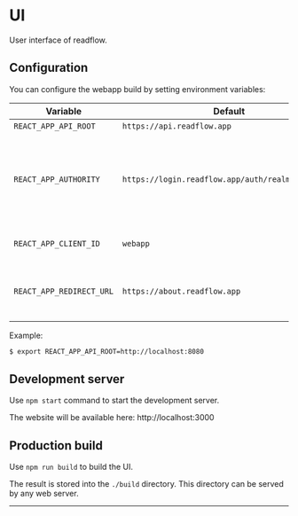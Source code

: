 # UI

User interface of readflow.

## Configuration

You can configure the webapp build by setting environment variables:

| Variable | Default | Description |
|----------|---------|-------------|
| `REACT_APP_API_ROOT` | `https://api.readflow.app` | API base URL. |
| `REACT_APP_AUTHORITY` | `https://login.readflow.app/auth/realms/readflow` | OpenID Connect authority provider URL. Set to `mock` for both proxy and mock authentication. |
| `REACT_APP_CLIENT_ID` | `webapp` | OpenID Connect client ID. |
| `REACT_APP_REDIRECT_URL` | `https://about.readflow.app` | Page to redirect unauthenticated clients to. Set to `/login` for selfhosting.

Example:

```bash
$ export REACT_APP_API_ROOT=http://localhost:8080
```

## Development server

Use `npm start` command to start the development server.

The website will be available here: http://localhost:3000

## Production build

Use `npm run build` to build the UI.

The result is stored into the `./build` directory.
This directory can be served by any web server.

---
